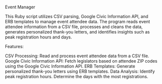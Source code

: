 Event Manager

This Ruby script utilizes CSV parsing, Google Civic Information API, and ERB templates to manage event attendee data. The program reads event attendee information from a CSV file, processes and cleans the data, generates personalized thank-you letters, and identifies insights such as peak registration hours and days.

Features:

CSV Processing: Read and process event attendee data from a CSV file.
Google Civic Information API: Fetch legislators based on attendee ZIP codes using the Google Civic Information API.
ERB Templates: Generate personalized thank-you letters using ERB templates.
Data Analysis:
Identify peak registration hours.
Determine the days with the most registrations.

